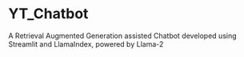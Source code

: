 # YT_Chatbot
A Retrieval Augmented Generation assisted Chatbot developed using Streamlit and LlamaIndex, powered by Llama-2
